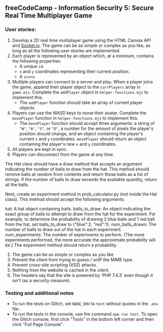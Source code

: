 **freeCodeCamp** - Information Security 5: Secure Real Time Multiplayer Game
------

### User stories:

1. Develop a 2D real time multiplayer game using the HTML Canvas API and [Socket.io](https://socket.io/). The game can be as simple or complex as you like, as long as all the following user stories are implemented.
2. Each player is represented by an object which, at a minimum, contains the following properties:
    * A unique `id`.
    * `x` and `y` coordinates representing their current position.
    * A `score`.
3. Multiple players can connect to a server and play. When a player joins the game, append their player object to the `currPlayers` array in `game.mjs`. Complete the `addPlayer` object in `helper-functions.mjs` to implement this.
    * The `addPlayer` function should take an array of current player objects
3. Players can use the WASD keys to move their avatar. Complete the `movePlayer` function in `helper-functions.mjs` to implement this.
    * The `movePlayer` function should accept three arguments: a string of `"W"`, `"A"`, `"S"`, or `"D"`, a number for the amount of pixels the player's position should change, and an object containing the player's current `x` and `y` coordinates. `movePlayer` should return an object containing the player's new `x` and `y` coordinates.
4. All players are kept in sync.
5. Players can disconnect from the game at any time.

The Hat class should have a draw method that accepts an argument indicating the number of balls to draw from the hat. This method should remove balls at random from contents and return those balls as a list of strings. If the number of balls to draw exceeds the available quantity, return all the balls.

Next, create an experiment method in prob_calculator.py (not inside the Hat class). This method should accept the following arguments:

hat: A hat object containing balls.
balls_to_draw: An object indicating the exact group of balls to attempt to draw from the hat for the experiment. For example, to determine the probability of drawing 2 blue balls and 1 red ball from the hat, set balls_to_draw to {"blue":2, "red":1}.
num_balls_drawn: The number of balls to draw out of the hat in each experiment.
num_experiments: The number of experiments to perform. (The more experiments performed, the more accurate the approximate probability will be.)
The experiment method should return a probability.

2. The game can be as simple or complex as you like
3. Prevent the client from trying to guess / sniff the MIME type.
4. Prevent cross-site scripting (XSS) attacks.
5. Nothing from the website is cached in the client.
6. The headers say that the site is powered by 'PHP 7.4.3' even though it isn't (as a security measure).

### Testing and additional notes

* To run the tests on Glitch, set `NODE_ENV` to `test` without quotes in the `.env` file.
* To run the tests in the console, use the command `npm run test`. To open the Glitch console, first click "Tools" in the bottom left corner and then click "Full Page Console".
